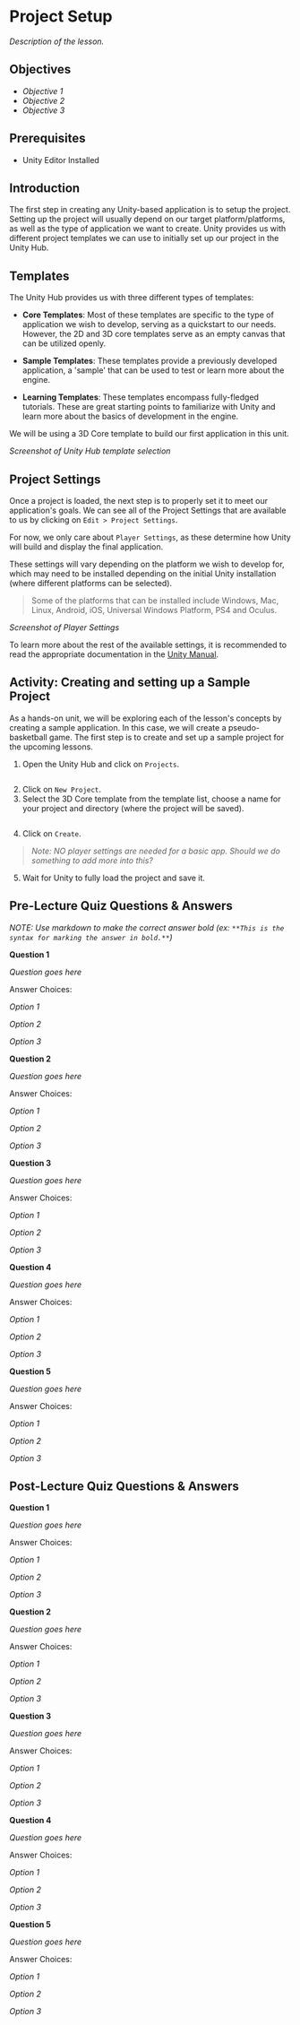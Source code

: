 # Project Setup

*Description of the lesson.*

## Objectives

- *Objective 1*
- *Objective 2*
- *Objective 3*

## Prerequisites

- Unity Editor Installed

## Introduction

The first step in creating any Unity-based application is to setup the project. Setting up the project will usually depend on our target platform/platforms, as well as the type of application we want to create. Unity provides us with different project templates we can use to initially set up our project in the Unity Hub.

## Templates

The Unity Hub provides us with three different types of templates:

- **Core Templates**: Most of these templates are specific to the type of application we wish to develop, serving as a quickstart to our needs. However, the 2D and 3D core templates serve as an empty canvas that can be utilized openly. 

- **Sample Templates**: These templates provide a previously developed application, a 'sample' that can be used to test or learn more about the engine. 

- **Learning Templates**: These templates encompass fully-fledged tutorials. These are great starting points to familiarize with Unity and learn more about the basics of development in the engine.


We will be using a 3D Core template to build our first application in this unit. 

*Screenshot of Unity Hub template selection* 
<IMAGE>

## Project Settings

Once a project is loaded, the next step is to properly set it to meet our application's goals. We can see all of the Project Settings that are available to us by clicking on `Edit > Project Settings`. 

For now, we only care about `Player Settings`, as these determine how Unity will build and display the final application.

These settings will vary depending on the platform we wish to develop for, which may need to be installed depending on the initial Unity installation (where different platforms can be selected).

>Some of the platforms that can be installed include Windows, Mac, Linux, Android, iOS, Universal Windows Platform, PS4 and Oculus.

*Screenshot of Player Settings*
<IMAGE>

To learn more about the rest of the available settings, it is recommended to read the appropriate documentation in the [Unity Manual](https://docs.unity3d.com/Manual/).


## Activity: Creating and setting up a Sample Project

As a hands-on unit, we will be exploring each of the lesson's concepts by creating a sample application. In this case, we will create a pseudo-basketball game.
The first step is to create and set up a sample project for the upcoming lessons.

1. Open the Unity Hub and click on `Projects`.

<IMAGE>

2. Click on `New Project`.
3. Select the 3D Core template from the template list, choose a name for your project and directory (where the project will be saved).

<IMAGE>

4. Click on `Create`.

>*Note: NO player settings are needed for a basic app. Should we do something to add more into this?*

5. Wait for Unity to fully load the project and save it.


## Pre-Lecture Quiz Questions & Answers

*NOTE: Use markdown to make the correct answer bold (ex: `**This is the syntax for marking the answer in bold.**`)*

**Question 1**

*Question goes here*

Answer Choices:

*Option 1*

*Option 2*

*Option 3*

**Question 2**

*Question goes here*

Answer Choices:

*Option 1*

*Option 2*

*Option 3*

**Question 3**

*Question goes here*

Answer Choices:

*Option 1*

*Option 2*

*Option 3*

**Question 4**

*Question goes here*

Answer Choices:

*Option 1*

*Option 2*

*Option 3*

**Question 5**

*Question goes here*

Answer Choices:

*Option 1*

*Option 2*

*Option 3*

## Post-Lecture Quiz Questions & Answers

**Question 1**

*Question goes here*

Answer Choices:

*Option 1*

*Option 2*

*Option 3*

**Question 2**

*Question goes here*

Answer Choices:

*Option 1*

*Option 2*

*Option 3*

**Question 3**

*Question goes here*

Answer Choices:

*Option 1*

*Option 2*

*Option 3*

**Question 4**

*Question goes here*

Answer Choices:

*Option 1*

*Option 2*

*Option 3*

**Question 5**

*Question goes here*

Answer Choices:

*Option 1*

*Option 2*

*Option 3*